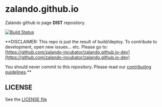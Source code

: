 # zalando.github.io 

Zalando github io page **DIST** repository.

[![Build Status](https://travis-ci.org/zalando-incubator/zalando.github.io-dev.svg?branch=dev)](https://travis-ci.org/zalando-incubator/zalando.github.io-dev)

**DISCLAIMER: This repo is just the result of build/deploy. To contribute to development, open new issues... etc. Please go to: [https://github.com/zalando-incubator/zalando.github.io-dev](https://github.com/zalando-incubator/zalando.github.io-dev)

You should never commit to this repository. Please read our [contributing guidelines](https://github.com/zalando-incubator/zalando.github.io-dev/blob/dev/CONTRIBUTING.md).**

## LICENSE

See the [LICENSE file](LICENSE)
